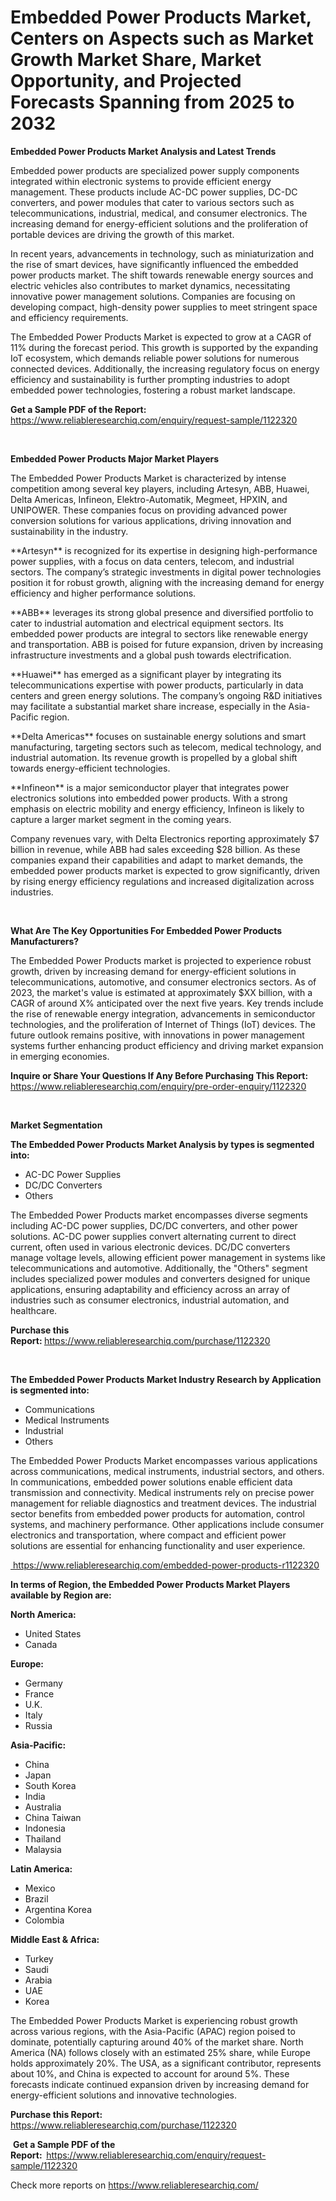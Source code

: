 <p><h1>Embedded Power Products Market, Centers on Aspects such as Market Growth Market Share, Market Opportunity, and Projected Forecasts Spanning from 2025 to 2032</h1></p><p><strong>Embedded Power Products Market Analysis and Latest Trends</strong></p>
<p><p>Embedded power products are specialized power supply components integrated within electronic systems to provide efficient energy management. These products include AC-DC power supplies, DC-DC converters, and power modules that cater to various sectors such as telecommunications, industrial, medical, and consumer electronics. The increasing demand for energy-efficient solutions and the proliferation of portable devices are driving the growth of this market.</p><p>In recent years, advancements in technology, such as miniaturization and the rise of smart devices, have significantly influenced the embedded power products market. The shift towards renewable energy sources and electric vehicles also contributes to market dynamics, necessitating innovative power management solutions. Companies are focusing on developing compact, high-density power supplies to meet stringent space and efficiency requirements.</p><p>The Embedded Power Products Market is expected to grow at a CAGR of 11% during the forecast period. This growth is supported by the expanding IoT ecosystem, which demands reliable power solutions for numerous connected devices. Additionally, the increasing regulatory focus on energy efficiency and sustainability is further prompting industries to adopt embedded power technologies, fostering a robust market landscape.</p></p>
<p><strong>Get a Sample PDF of the Report:&nbsp;</strong> <a href="https://www.reliableresearchiq.com/enquiry/request-sample/1122320?utm_campaign=2886&utm_medium=2&utm_source=Github&utm_content=ia&utm_term=07042025&utm_id=embedded-power-products">https://www.reliableresearchiq.com/enquiry/request-sample/1122320</a></p>
<p>&nbsp;</p>
<p><strong>Embedded Power Products Major Market Players</strong></p>
<p><p>The Embedded Power Products Market is characterized by intense competition among several key players, including Artesyn, ABB, Huawei, Delta Americas, Infineon, Elektro-Automatik, Megmeet, HPXIN, and UNIPOWER. These companies focus on providing advanced power conversion solutions for various applications, driving innovation and sustainability in the industry.</p><p>**Artesyn** is recognized for its expertise in designing high-performance power supplies, with a focus on data centers, telecom, and industrial sectors. The company’s strategic investments in digital power technologies position it for robust growth, aligning with the increasing demand for energy efficiency and higher performance solutions.</p><p>**ABB** leverages its strong global presence and diversified portfolio to cater to industrial automation and electrical equipment sectors. Its embedded power products are integral to sectors like renewable energy and transportation. ABB is poised for future expansion, driven by increasing infrastructure investments and a global push towards electrification.</p><p>**Huawei** has emerged as a significant player by integrating its telecommunications expertise with power products, particularly in data centers and green energy solutions. The company’s ongoing R&D initiatives may facilitate a substantial market share increase, especially in the Asia-Pacific region.</p><p>**Delta Americas** focuses on sustainable energy solutions and smart manufacturing, targeting sectors such as telecom, medical technology, and industrial automation. Its revenue growth is propelled by a global shift towards energy-efficient technologies.</p><p>**Infineon** is a major semiconductor player that integrates power electronics solutions into embedded power products. With a strong emphasis on electric mobility and energy efficiency, Infineon is likely to capture a larger market segment in the coming years.</p><p>Company revenues vary, with Delta Electronics reporting approximately $7 billion in revenue, while ABB had sales exceeding $28 billion. As these companies expand their capabilities and adapt to market demands, the embedded power products market is expected to grow significantly, driven by rising energy efficiency regulations and increased digitalization across industries.</p></p>
<p>&nbsp;</p>
<p><strong>What Are The Key Opportunities For Embedded Power Products Manufacturers?</strong></p>
<p><p>The Embedded Power Products market is projected to experience robust growth, driven by increasing demand for energy-efficient solutions in telecommunications, automotive, and consumer electronics sectors. As of 2023, the market's value is estimated at approximately $XX billion, with a CAGR of around X% anticipated over the next five years. Key trends include the rise of renewable energy integration, advancements in semiconductor technologies, and the proliferation of Internet of Things (IoT) devices. The future outlook remains positive, with innovations in power management systems further enhancing product efficiency and driving market expansion in emerging economies.</p></p>
<p><strong>Inquire or Share Your Questions If Any Before Purchasing This Report:</strong> <a href="https://www.reliableresearchiq.com/enquiry/pre-order-enquiry/1122320?utm_campaign=2886&utm_medium=2&utm_source=Github&utm_content=ia&utm_term=07042025&utm_id=embedded-power-products">https://www.reliableresearchiq.com/enquiry/pre-order-enquiry/1122320</a></p>
<p>&nbsp;</p>
<p><strong>Market Segmentation</strong></p>
<p><strong>The Embedded Power Products Market Analysis by types is segmented into:</strong></p>
<p><ul><li>AC-DC Power Supplies</li><li>DC/DC Converters</li><li>Others</li></ul></p>
<p><p>The Embedded Power Products market encompasses diverse segments including AC-DC power supplies, DC/DC converters, and other power solutions. AC-DC power supplies convert alternating current to direct current, often used in various electronic devices. DC/DC converters manage voltage levels, allowing efficient power management in systems like telecommunications and automotive. Additionally, the "Others" segment includes specialized power modules and converters designed for unique applications, ensuring adaptability and efficiency across an array of industries such as consumer electronics, industrial automation, and healthcare.</p></p>
<p><strong>Purchase this Report:&nbsp;</strong><a href="https://www.reliableresearchiq.com/purchase/1122320?utm_campaign=2886&utm_medium=2&utm_source=Github&utm_content=ia&utm_term=07042025&utm_id=embedded-power-products">https://www.reliableresearchiq.com/purchase/1122320</a></p>
<p>&nbsp;</p>
<p><strong>The Embedded Power Products Market Industry Research by Application is segmented into:</strong></p>
<p><ul><li>Communications</li><li>Medical Instruments</li><li>Industrial</li><li>Others</li></ul></p>
<p><p>The Embedded Power Products Market encompasses various applications across communications, medical instruments, industrial sectors, and others. In communications, embedded power solutions enable efficient data transmission and connectivity. Medical instruments rely on precise power management for reliable diagnostics and treatment devices. The industrial sector benefits from embedded power products for automation, control systems, and machinery performance. Other applications include consumer electronics and transportation, where compact and efficient power solutions are essential for enhancing functionality and user experience.</p></p>
<p><a href="https://www.reliableresearchiq.com/embedded-power-products-r1122320?utm_campaign=2886&utm_medium=2&utm_source=Github&utm_content=ia&utm_term=07042025&utm_id=embedded-power-products">&nbsp;https://www.reliableresearchiq.com/embedded-power-products-r1122320</a></p>
<p><strong>In terms of Region, the Embedded Power Products Market Players available by Region are:</strong></p>
<p>
    <p> <strong> North America: </strong>
        <ul>
            <li>United States</li>
            <li>Canada</li>
        </ul>
        </p> 
    <p> <strong> Europe: </strong>
        <ul>
            <li>Germany</li>
            <li>France</li>
            <li>U.K.</li>
            <li>Italy</li>
            <li>Russia</li>
        </ul>
        </p> 
    <p> <strong> Asia-Pacific: </strong>
        <ul>
            <li>China</li>
            <li>Japan</li>
            <li>South Korea</li>
            <li>India</li>
            <li>Australia</li>
            <li>China Taiwan</li>
            <li>Indonesia</li>
            <li>Thailand</li>
            <li>Malaysia</li>
        </ul>
        </p> 
    <p> <strong> Latin America: </strong>
        <ul>
            <li>Mexico</li>
            <li>Brazil</li>
            <li>Argentina Korea</li>
            <li>Colombia</li>
        </ul>
        </p> 
    <p> <strong> Middle East & Africa: </strong>
        <ul>
            <li>Turkey</li>
            <li>Saudi</li>
            <li>Arabia</li>
            <li>UAE</li>
            <li>Korea</li>
        </ul>
    </p>
    </p>
<p><p>The Embedded Power Products Market is experiencing robust growth across various regions, with the Asia-Pacific (APAC) region poised to dominate, potentially capturing around 40% of the market share. North America (NA) follows closely with an estimated 25% share, while Europe holds approximately 20%. The USA, as a significant contributor, represents about 10%, and China is expected to account for around 5%. These forecasts indicate continued expansion driven by increasing demand for energy-efficient solutions and innovative technologies.</p></p>
<p><strong>Purchase this Report: </strong><a href="https://www.reliableresearchiq.com/purchase/1122320?utm_campaign=2886&utm_medium=2&utm_source=Github&utm_content=ia&utm_term=07042025&utm_id=embedded-power-products">https://www.reliableresearchiq.com/purchase/1122320</a></p>
<p>&nbsp;<strong>Get a Sample PDF of the Report:&nbsp;&nbsp;</strong><a href="https://www.reliableresearchiq.com/enquiry/request-sample/1122320?utm_campaign=2886&utm_medium=2&utm_source=Github&utm_content=ia&utm_term=07042025&utm_id=embedded-power-products">https://www.reliableresearchiq.com/enquiry/request-sample/1122320</a></p>
<p><strong></strong></p>
<p>Check more reports on <a href="https://www.reliableresearchiq.com/?utm_campaign=2886&utm_medium=2&utm_source=Github&utm_content=ia&utm_term=07042025&utm_id=embedded-power-products">https://www.reliableresearchiq.com/</a></p>